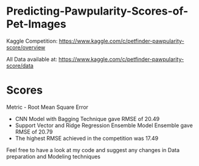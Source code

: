 # Predicting-Pawpularity-Scores-of-Pet-Images
Kaggle Competition:
https://www.kaggle.com/c/petfinder-pawpularity-score/overview

All Data available at: 
https://www.kaggle.com/c/petfinder-pawpularity-score/data

# Scores 
Metric - Root Mean Square Error

* CNN Model with Bagging Technique gave RMSE of 20.49
* Support Vector and Ridge Regression Ensemble  Model Ensemble gave RMSE of 20.79 
* The highest RMSE achieved in the competition was 17.49

Feel free to have a look at my code and suggest any changes in Data preparation and Modeling techniques
